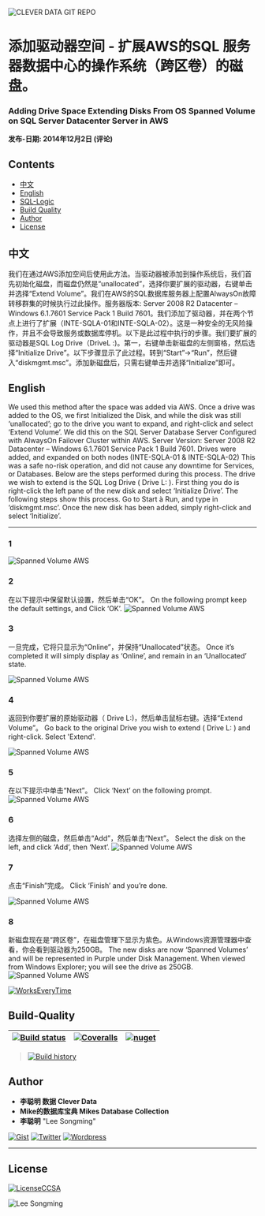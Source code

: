 
![CLEVER DATA GIT REPO](https://github.com/congmingshuju/git-resources/blob/master/images/0-clever-data-github.png "李聪明 数据")


# 添加驱动器空间 - 扩展AWS的SQL 服务器数据中心的操作系统（跨区卷）的磁盘。
### Adding Drive Space Extending Disks From OS Spanned Volume on SQL Server Datacenter Server in AWS
**发布-日期:  2014年12月2日 (评论)**

## Contents

- [中文](#中文)
- [English](#English)
- [SQL-Logic](#Logic)
- [Build Quality](#Build-Quality)
- [Author](#Author)
- [License](#License) 


## 中文
我们在通过AWS添加空间后使用此方法。当驱动器被添加到操作系统后，我们首先初始化磁盘，而磁盘仍然是“unallocated”，选择你要扩展的驱动器，右键单击并选择“Extend Volume”。我们在AWS的SQL数据库服务器上配置AlwaysOn故障转移群集的时候执行过此操作。服务器版本: Server 2008 R2 Datacenter – Windows 6.1.7601 Service Pack 1 Build 7601。我们添加了驱动器，并在两个节点上进行了扩展（INTE-SQLA-01和INTE-SQLA-02）。这是一种安全的无风险操作，并且不会导致服务或数据库停机。以下是此过程中执行的步骤。我们要扩展的驱动器是SQL Log Drive（DriveL :)。第一，右键单击新磁盘的左侧窗格，然后选择“Initialize Drive”。以下步骤显示了此过程。转到“Start”→“Run”，然后键入“diskmgmt.msc”。添加新磁盘后，只需右键单击并选择“Initialize”即可。


## English
We used this method after the space was added via AWS. Once a drive was added to the OS, we first Initialized the Disk, and while the disk was still ‘unallocated’; go to the drive you want to expand, and right-click and select ‘Extend Volume’. We did this on the SQL Server Database Server Configured with AlwaysOn Failover Cluster within AWS. Server Version: Server 2008 R2 Datacenter – Windows 6.1.7601 Service Pack 1 Build 7601. Drives were added, and expanded on both nodes (INTE-SQLA-01 & INTE-SQLA-02) This was a safe no-risk operation, and did not cause any downtime for Services, or Databases. Below are the steps performed during this process. The drive we wish to extend is the SQL Log Drive ( Drive L: ). First thing you do is right-click the left pane of the new disk and select ‘Initialize Drive’. The following steps show this process. Go to Start à Run, and type in ‘diskmgmt.msc’. Once the new disk has been added, simply right-click and select ‘Initialize’.

---

### 1
![Spanned Volume AWS](images/step-1.jpg?raw=true "步骤1")

### 2
在以下提示中保留默认设置，然后单击“OK”。
On the following prompt keep the default settings, and Click ‘OK’. 
![Spanned Volume AWS](images/step-2.jpg?raw=true "步骤2")

### 3
一旦完成，它将只显示为“Online”，并保持“Unallocated”状态。
Once it’s completed it will simply display as ‘Online’, and remain in an ‘Unallocated’ state.

![Spanned Volume AWS](images/step-3.jpg?raw=true "步骤3")

### 4
返回到你要扩展的原始驱动器（ Drive L:)，然后单击鼠标右键。选择“Extend Volume”。
Go back to the original Drive you wish to extend ( Drive L: ) and right-click. Select 'Extend'.

![Spanned Volume AWS](images/step-4.jpg?raw=true "步骤4")

### 5
在以下提示中单击“Next”。
Click ‘Next’ on the following prompt.
![Spanned Volume AWS](images/step-5.jpg?raw=true "步骤5")

### 6
选择左侧的磁盘，然后单击“Add”，然后单击“Next”。
Select the disk on the left, and click ‘Add’, then ‘Next’.
![Spanned Volume AWS](images/step-6.jpg?raw=true "步骤6")

### 7
点击“Finish”完成。
Click ‘Finish’ and you’re done.

![Spanned Volume AWS](images/step-7.jpg?raw=true "步骤7")

### 8
新磁盘现在是“跨区卷”，在磁盘管理下显示为紫色。从Windows资源管理器中查看，你会看到驱动器为250GB。
The new disks are now ‘Spanned Volumes’ and will be represented in Purple under Disk Management.  When viewed from Windows Explorer; you will see the drive as 250GB.
![Spanned Volume AWS](images/step-8.jpg?raw=true "步骤8")


[![WorksEveryTime](https://forthebadge.com/images/badges/60-percent-of-the-time-works-every-time.svg)](https://shitday.de/)

## Build-Quality 
| [![Build status](https://ci.appveyor.com/api/projects/status/pjxh5g91jpbh7t84?svg=true)](https://ci.appveyor.com/project/tygerbytes/resourcefitness) | [![Coveralls](https://coveralls.io/repos/github/tygerbytes/ResourceFitness/badge.svg?branch=master)](https://coveralls.io/github/tygerbytes/ResourceFitness?branch=master) | [![nuget](https://img.shields.io/nuget/v/TW.Resfit.Core.svg?style=flat-square)](https://www.nuget.org/packages/TW.Resfit.Core/) |
|-|-|-|

>[![Build history](https://buildstats.info/appveyor/chart/tygerbytes/resourcefitness)](https://ci.appveyor.com/project/tygerbytes/resourcefitness/history)

## Author

- **李聪明 数据 Clever Data**
- **Mike的数据库宝典 Mikes Database Collection**
- **李聪明** "Lee Songming"

[![Gist](https://img.shields.io/badge/Gist-李聪明数据-<COLOR>.svg)](https://gist.github.com/congmingshuju)
[![Twitter](https://img.shields.io/badge/Twitter-mike的数据库宝典-<COLOR>.svg)](https://twitter.com/mikesdatawork?lang=en)
[![Wordpress](https://img.shields.io/badge/Wordpress-mike的数据库宝典-<COLOR>.svg)](https://mikesdatawork.wordpress.com/)

---
## License
[![LicenseCCSA](https://img.shields.io/badge/License-CreativeCommonsSA-<COLOR>.svg)](https://creativecommons.org/share-your-work/licensing-types-examples/)

![Lee Songming](https://github.com/congmingshuju/git-resources/blob/master/images/clever-data-gist-z5.png "李聪明 数据")



